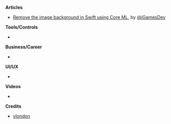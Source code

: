 
**Articles**
* [Remove the image background in Swift using Core ML](https://medium.com/macoclock/remove-the-image-background-in-swift-using-core-ml-8646ed3a1c14?source=friends_link&sk=0ee882e0983cb7f431e5965dc8df504f), by [@iGamesDev](https://twitter.com/iGamesDev)

**Tools/Controls**

* 

**Business/Career**

* 

**UI/UX**

* 

**Videos**

* 

**Credits**

* [vlondon](https://github.com/vlondon)